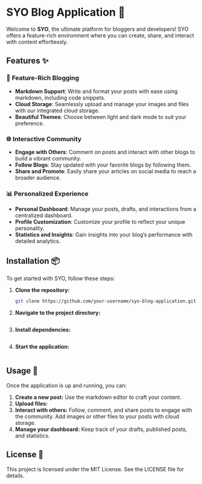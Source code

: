 # SYO Blog Application 🚀

Welcome to **SYO**, the ultimate platform for bloggers and developers! SYO offers a feature-rich environment where you can create, share, and interact with content effortlessly. 

## Features ✨

### 📝 **Feature-Rich Blogging**
- **Markdown Support**: Write and format your posts with ease using markdown, including code snippets.
- **Cloud Storage**: Seamlessly upload and manage your images and files with our integrated cloud storage.
- **Beautiful Themes**: Choose between light and dark mode to suit your preference.

### 🌐 **Interactive Community**
- **Engage with Others**: Comment on posts and interact with other blogs to build a vibrant community.
- **Follow Blogs**: Stay updated with your favorite blogs by following them.
- **Share and Promote**: Easily share your articles on social media to reach a broader audience.

### 📊 **Personalized Experience**
- **Personal Dashboard**: Manage your posts, drafts, and interactions from a centralized dashboard.
- **Profile Customization**: Customize your profile to reflect your unique personality.
- **Statistics and Insights**: Gain insights into your blog’s performance with detailed analytics.

## Installation 📦

To get started with SYO, follow these steps:

1. **Clone the repository:**
   ```bash
   git clone https://github.com/your-username/syo-blog-application.git
2. **Navigate to the project directory:**
   ```cd syo-blog-application
3. **Install dependencies:**
   ```npm install
4. **Start the application:**
   ```npm start

## Usage 🚀

Once the application is up and running, you can:
1. **Create a new post:** Use the markdown editor to craft your content.
2. **Upload files:**
3. **Interact with others:** Follow, comment, and share posts to engage with the community. Add images or other files to your posts with cloud storage.
4. **Manage your dashboard:** Keep track of your drafts, published posts, and statistics.

## License 📜

This project is licensed under the MIT License. See the LICENSE file for details.


